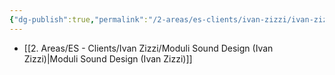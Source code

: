 ```yaml
---
{"dg-publish":true,"permalink":"/2-areas/es-clients/ivan-zizzi/ivan-zizzi-private-page/"}
---
```




- [[2. Areas/ES - Clients/Ivan Zizzi/Moduli Sound Design (Ivan Zizzi)\|Moduli Sound Design (Ivan Zizzi)]]